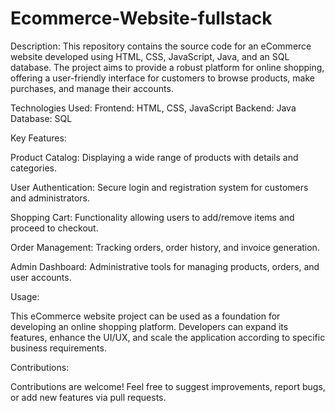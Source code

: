 # Ecommerce-Website-fullstack
Description:
This repository contains the source code for an eCommerce website developed using HTML, CSS, JavaScript, Java, and an SQL database. The project aims to provide a robust platform for online shopping, offering a user-friendly interface for customers to browse products, make purchases, and manage their accounts.

Technologies Used:
Frontend: HTML, CSS, JavaScript
Backend: Java
Database: SQL

Key Features:

Product Catalog: Displaying a wide range of products with details and categories.

User Authentication: Secure login and registration system for customers and administrators.

Shopping Cart: Functionality allowing users to add/remove items and proceed to checkout.

Order Management: Tracking orders, order history, and invoice generation.

Admin Dashboard: Administrative tools for managing products, orders, and user accounts.

Usage:

This eCommerce website project can be used as a foundation for developing an online shopping platform. Developers can expand its features, enhance the UI/UX, and scale the application according to specific business requirements.

Contributions:

Contributions are welcome! Feel free to suggest improvements, report bugs, or add new features via pull requests.
